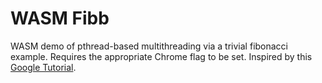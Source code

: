# WASM Fibb

WASM demo of pthread-based multithreading via a trivial fibonacci example. Requires the appropriate Chrome flag to be set.
Inspired by this [Google Tutorial](https://developers.google.com/web/updates/2018/10/wasm-threads).